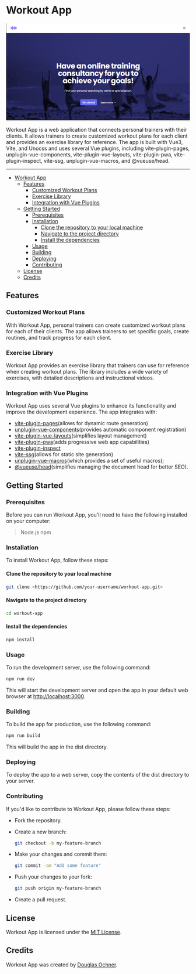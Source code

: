 # Workout App

![](public/thumbnail.png)

Workout App is a web application that connects personal trainers with their clients. It allows trainers to create customized workout plans for each client and provides an exercise library for reference. The app is built with Vue3, Vite, and Unocss and uses several Vue plugins, including vite-plugin-pages, unplugin-vue-components, vite-plugin-vue-layouts, vite-plugin-pwa, vite-plugin-inspect, vite-ssg, unplugin-vue-macros, and @vueuse/head.

---

- [Workout App](#workout-app)
  - [Features](#features)
    - [Customized Workout Plans](#customized-workout-plans)
    - [Exercise Library](#exercise-library)
    - [Integration with Vue Plugins](#integration-with-vue-plugins)
  - [Getting Started](#getting-started)
    - [Prerequisites](#prerequisites)
    - [Installation](#installation)
      - [Clone the repository to your local machine](#clone-the-repository-to-your-local-machine)
      - [Navigate to the project directory](#navigate-to-the-project-directory)
      - [Install the dependencies](#install-the-dependencies)
    - [Usage](#usage)
    - [Building](#building)
    - [Deploying](#deploying)
    - [Contributing](#contributing)
  - [License](#license)
  - [Credits](#credits)

## Features

### Customized Workout Plans

With Workout App, personal trainers can create customized workout plans for each of their clients. The app allows trainers to set specific goals, create routines, and track progress for each client.

### Exercise Library

Workout App provides an exercise library that trainers can use for reference when creating workout plans. The library includes a wide variety of exercises, with detailed descriptions and instructional videos.

### Integration with Vue Plugins

Workout App uses several Vue plugins to enhance its functionality and improve the development experience. The app integrates with:

- [vite-plugin-pages](https://github.com/hannoeru/vite-plugin-pages)(allows for dynamic route generation)
- [unplugin-vue-components](https://github.com/antfu/unplugin-vue-components)(provides automatic component registration)
- [vite-plugin-vue-layouts](https://github.com/JohnCampionJr/vite-plugin-vue-layouts)(simplifies layout management)
- [vite-plugin-pwa](https://github.com/vite-pwa/vite-plugin-pwa)(adds progressive web app capabilities)
- [vite-plugin-inspect](https://github.com/antfu/vite-plugin-inspect)
- [vite-ssg](https://github.com/antfu/vite-ssg)(allows for static site generation)
- [unplugin-vue-macros](https://github.com/sxzz/unplugin-vue-macros)(which provides a set of useful macros);
- [@vueuse/head](https://github.com/vueuse/head#api)(simplifies managing the document head for better SEO).

## Getting Started

### Prerequisites

Before you can run Workout App, you'll need to have the following installed on your computer:

> Node.js
> npm

### Installation

To install Workout App, follow these steps:

#### Clone the repository to your local machine

```bash
git clone <https://github.com/your-username/workout-app.git>
```

#### Navigate to the project directory

```bash
cd workout-app
```

#### Install the dependencies

```bash
npm install
```

### Usage

To run the development server, use the following command:

```bash
npm run dev
```

This will start the development server and open the app in your default web browser at <http://localhost:3000>.

### Building

To build the app for production, use the following command:

```bash
npm run build
```

This will build the app in the dist directory.

### Deploying

To deploy the app to a web server, copy the contents of the dist directory to your server.

### Contributing

If you'd like to contribute to Workout App, please follow these steps:

- Fork the repository.

- Create a new branch:

   ```bash
   git checkout -b my-feature-branch
   ```

- Make your changes and commit them:

   ```bash
   git commit -am "Add some feature"
   ```

- Push your changes to your fork:

   ```bash
   git push origin my-feature-branch
   ```

- Create a pull request.

## License

Workout App is licensed under the [MIT License](LICENSE).

## Credits

Workout App was created by [Douglas Ochner](https://github.com/dochner).
